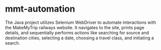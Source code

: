 # mmt-automation
The Java project utilizes Selenium WebDriver to automate interactions with the MakeMyTrip railways website. It navigates to the site, prints page details, and sequentially performs actions like searching for source and destination cities, selecting a date, choosing a travel class, and initiating a search.
